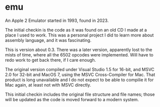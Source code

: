 # emu
An Apple 2 Emulator started in 1993, found in 2023.

The initial checkin is the code as it was found on an old CD I made at a place
I used to work.  This was a personal project I did to learn more about assembly
language, and it was fascinating.

This is version about 0.3.  There was a later version, apparently lost to the
mists of time, where all the 6502 opcodes were implemented.  Will have to redo
work to get back there, if I care enough.

The original version compiled under Visual Studio 1.5 for 16-bit, and MSVC 2.0
for 32-bit and MacOS 7, using the MSVC Cross-Compiler for Mac.  That product
is long unavailable and I do not expect to be able to compilie it for Mac
again, at least not with MSVC directly.

This initial checkin includes the original file structure and file names;
those will be updated as the code is moved forward to a modern system.

